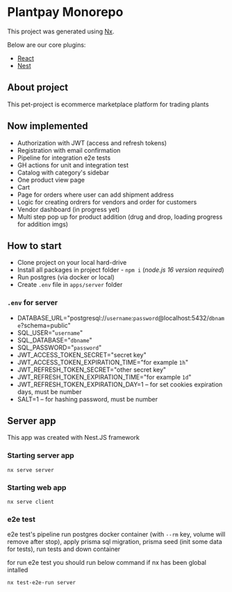 

# Plantpay Monorepo

This project was generated using [Nx](https://nx.dev).

Below are our core plugins:

- [React](https://reactjs.org)
- [Nest](https://nestjs.com)

## About project

This pet-project is ecommerce marketplace platform for trading plants

## Now implemented

* Authorization with JWT (access and refresh tokens)
* Registration with email confirmation
* Pipeline for integration e2e tests
* GH actions for unit and integration test
* Catalog with category's sidebar
* One product view page
* Cart
* Page for orders where user can add shipment address
* Logic for creating ordrers for vendors and order for customers
* Vendor dashboard (in progress yet)
* Multi step pop up for product addition (drug and drop, loading progress for addition imgs)

## How to start

* Clone project on your local hard-drive
* Install all packages in project folder - `npm i` (_node.js 16 version required_)
* Run postgres (via docker or local)
* Create `.env` file in `apps/server` folder

### `.env` for server

* DATABASE_URL="postgresql://`username`:`password`@localhost:5432/`dbname`?schema=public"
* SQL_USER="`username`"
* SQL_DATABASE="`dbname`"
* SQL_PASSWORD="`password`"
* JWT_ACCESS_TOKEN_SECRET="secret key"
* JWT_ACCESS_TOKEN_EXPIRATION_TIME="for example `1h`"
* JWT_REFRESH_TOKEN_SECRET="other secret key"
* JWT_REFRESH_TOKEN_EXPIRATION_TIME="for example `1d`"
* JWT_REFRESH_TOKEN_EXPIRATION_DAY=1 – for set cookies expiration days, must be number
* SALT=1 – for hashing password, must be number

## Server app

This app was created with Nest.JS framework

### Starting server app

```
nx serve server
```

### Starting web app

```
nx serve client
```

### e2e test

e2e test's pipeline run postgres docker container (with `--rm` key, volume will remove after stop), apply prisma sql migration, prisma seed (init some data for tests), run tests and down container

for run e2e test you should run below command if nx has been global intalled

```
nx test-e2e-run server
```
